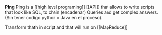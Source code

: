 **PIng**
Ping is a [[high level programing]] [[API]] that allows to write scripts that look like SQL,  to chain (encadenar) Queries  and get complex answers. (Sin tener codigo python o Java en el proceso).

Transform thath in script and that will run on [[MapReduce]]